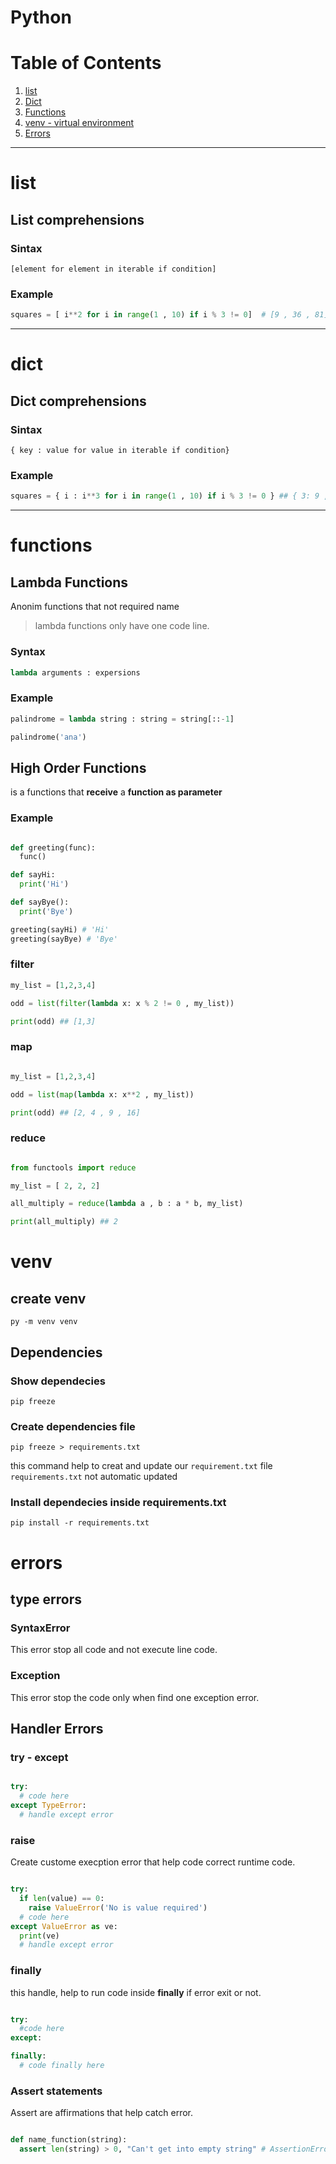 # Python

# Table of Contents

1. [list](#list)
2. [Dict](#dict)
3. [Functions](#functions)
4. [venv - virtual environment](#venv)
5. [Errors](#errors)

---

# list

## List comprehensions

### Sintax

`[element for element in iterable if condition]` 

### Example

``` python
squares = [ i**2 for i in range(1 , 10) if i % 3 != 0]  # [9 , 36 , 81] 
```
---

# dict

## Dict comprehensions

### Sintax

`{ key : value for value in iterable if condition}` 

### Example

``` python
squares = { i : i**3 for i in range(1 , 10) if i % 3 != 0 } ## { 3: 9 , 6: 38 , 9 : 81 } 

```

---

# functions

## Lambda Functions

Anonim functions that not required name

> lambda functions  only have one code line.

### Syntax

```python
lambda arguments : expersions
```

### Example

```python
palindrome = lambda string : string = string[::-1]

palindrome('ana')

```

## High Order Functions

is a functions that **receive** a **function as parameter**

### Example

```python

def greeting(func):
  func()

def sayHi:
  print('Hi')

def sayBye():
  print('Bye')

greeting(sayHi) # 'Hi'
greeting(sayBye) # 'Bye'

```

### filter

```python
my_list = [1,2,3,4]

odd = list(filter(lambda x: x % 2 != 0 , my_list))

print(odd) ## [1,3]

```

### map

```python

my_list = [1,2,3,4]

odd = list(map(lambda x: x**2 , my_list))

print(odd) ## [2, 4 , 9 , 16]

```

### reduce

```python

from functools import reduce

my_list = [ 2, 2, 2]

all_multiply = reduce(lambda a , b : a * b, my_list)

print(all_multiply) ## 2

```

# venv

## create venv

`py -m venv venv`

## Dependencies

### Show dependecies
`pip freeze`

### Create dependencies file

`pip freeze > requirements.txt`

this command help to creat and update our `requirement.txt` file
`requirements.txt` not automatic updated

### Install dependecies inside requirements.txt

`pip install -r requirements.txt`

# errors

## type errors

### SyntaxError

This error stop all code and not execute line code.

### Exception

This error stop the code only when find one exception error.

## Handler Errors

### try - except

```python

try: 
  # code here
except TypeError:
  # handle except error

```

### raise

Create custome execption error that help code correct runtime code.

```python

try: 
  if len(value) == 0:
    raise ValueError('No is value required')
  # code here
except ValueError as ve:
  print(ve)
  # handle except error
```

### finally

this handle, help to run code inside **finally** if error exit or not.

```python

try: 
  #code here
except:

finally: 
  # code finally here

```

### Assert statements

Assert are affirmations that help catch error.

```python

def name_function(string):
  assert len(string) > 0, "Can't get into empty string" # AssertionError: Can't get into empty string

```




